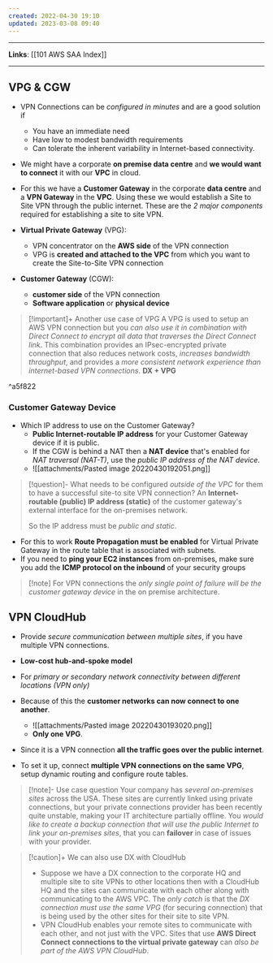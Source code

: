 ```yaml
---
created: 2022-04-30 19:10
updated: 2023-03-08 09:40
---
```

---
**Links**: [[101 AWS SAA Index]]

---
## VPG & CGW
- VPN Connections can be *configured in minutes* and are a good solution if 
	- You have an immediate need 
	- Have low to modest bandwidth requirements 
	- Can tolerate the inherent variability in Internet-based connectivity.

- We might have a corporate **on premise data centre** and **we would want to connect** it with our **VPC** in cloud.
- For this we have a **Customer Gateway** in the corporate **data centre** and a **VPN Gateway** in the **VPC**. Using these we would establish a Site to Site VPN through the public internet. These are the *2 major components* required for establishing a site to site VPN.

- **Virtual Private Gateway** (VPG):
    - VPN concentrator on the **AWS side** of the VPN connection
    - VPG is **created and attached to the VPC** from which you want to create the Site-to-Site VPN connection

- **Customer Gateway** (CGW):
    - **customer side** of the VPN connection
    - **Software application** or **physical device** 

> [!important]+ Another use case of VPG
> A VPG is used to setup an AWS VPN connection but you *can also use it in combination with Direct Connect to encrypt all data that traverses the Direct Connect link*. This combination provides an IPsec-encrypted private connection that also reduces network costs, *increases bandwidth throughput*, and provides a *more consistent network experience than internet-based VPN connections*.
> **DX + VPG**

^a5f822

### Customer Gateway Device
- Which IP address to use on the Customer Gateway?
	- **Public Internet-routable IP address** for your Customer Gateway device if it is public. 
	- If the CGW is behind a NAT then a **NAT device** that's enabled for *NAT traversal (NAT-T)*, use the *public IP address of the NAT device*.
	- ![[attachments/Pasted image 20220430192051.png]]
    
> [!question]- What needs to be configured *outside of the VPC* for them to have a successful site-to site VPN connection?
> An **Internet-routable (public) IP address (static)** of the customer gateway's external interface for the on-premises network.
> 
> So the IP address must be *public and static*.

- For this to work **Route Propagation must be enabled** for Virtual Private Gateway in the route table that is associated with subnets.
- If you need to **ping your EC2 instances** from on-premises, make sure you add the **ICMP protocol on the inbound** of your security groups

> [!note] For VPN connections the *only single point of failure will be the customer gateway device* in the on premise architecture.

## VPN CloudHub
- Provide *secure communication between multiple sites*, if you have multiple VPN connections.
-   **Low-cost hub-and-spoke model** 
- For *primary or secondary network connectivity between different locations (VPN only)*
- Because of this the **customer networks can now connect to one another**.
	- ![[attachments/Pasted image 20220430193020.png]]
	- **Only one VPG**.

- Since it is a VPN connection **all the traffic goes over the public internet**.
- To set it up, connect **multiple VPN connections on the same VPG**, setup dynamic routing and configure route tables. 

> [!note]- Use case question
> Your company has *several on-premises sites* across the USA. These sites are currently linked using private connections, but your private connections provider has been recently quite unstable, making your IT architecture partially offline. You *would like to create a backup connection that will use the public Internet to link your on-premises sites*, that you can **failover** in case of issues with your provider.

> [!caution]+ We can also use DX with CloudHub
> - Suppose we have a DX connection to the corporate HQ and multiple site to site VPNs to other locations then with a CloudHub HQ and the sites can communicate with each other along with communicating to the AWS VPC. The *only catch* is that the *DX connection must use the same VPG* (for securing connection) that is being used by the other sites for their site to site VPN.
> -  VPN CloudHub enables your remote sites to communicate with each other, and not just with the VPC. Sites that use **AWS Direct Connect connections to the virtual private gateway** can *also be part of the AWS VPN CloudHub*.
